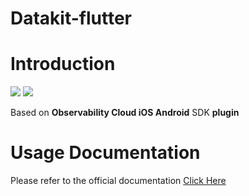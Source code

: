 
# Datakit-flutter


# Introduction
![](https://img.shields.io/badge/dynamic/json?label=pub.dev&color=blue&query=$.version&uri=https://static.truewatch.com/ft-sdk-package/badge/flutter/version.json) 
![](https://img.shields.io/badge/dynamic/json?label=platform&color=lightgrey&query=$.platform&uri=https://static.truewatch.com/ft-sdk-package/badge/flutter/info.json)

Based on **Observability Cloud iOS Android** SDK **plugin**

# Usage Documentation

Please refer to the official documentation [Click Here](https://docs.truewatch.com/real-user-monitoring/flutter/app-access/)